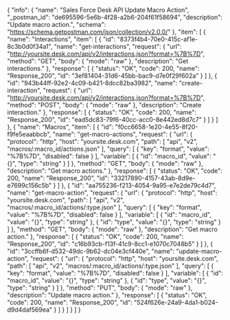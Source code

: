 {
  "info": {
    "name": "Sales Force Desk API Update Macro Action",
    "_postman_id": "de695596-5e6b-4f28-a2b6-204f61f58694",
    "description": "Update macro action.",
    "schema": "https://schema.getpostman.com/json/collection/v2.0.0/"
  },
  "item": [
    {
      "name": "Interactions",
      "item": [
        {
          "id": "8373f4b4-70e0-415c-af1e-8c3b0d0f34a1",
          "name": "get-interactions",
          "request": {
            "url": "http://yoursite.desk.com/api/v2/interactions.json?format=%7B%7D",
            "method": "GET",
            "body": {
              "mode": "raw"
            },
            "description": "Get interactions."
          },
          "response": [
            {
              "status": "OK",
              "code": 200,
              "name": "Response_200",
              "id": "3ef81404-31d6-45bb-bac9-d7e0f29f602a"
            }
          ]
        },
        {
          "id": "943b44ff-92e2-4c09-b421-8dcc82ba3982",
          "name": "create-interaction",
          "request": {
            "url": "http://yoursite.desk.com/api/v2/interactions.json?format=%7B%7D",
            "method": "POST",
            "body": {
              "mode": "raw"
            },
            "description": "Create interaction."
          },
          "response": [
            {
              "status": "OK",
              "code": 200,
              "name": "Response_200",
              "id": "ead5dc83-79f6-40cc-acc0-8e442ed8d7c7"
            }
          ]
        }
      ]
    },
    {
      "name": "Macros",
      "item": [
        {
          "id": "f0cc6658-1e20-4e55-8f20-f9fe5eaabbcb",
          "name": "get-macro-actions",
          "request": {
            "url": {
              "protocol": "http",
              "host": "yoursite.desk.com",
              "path": [
                "api",
                "v2",
                "macros/:macro_id/actions.json"
              ],
              "query": [
                {
                  "key": "format",
                  "value": "%7B%7D",
                  "disabled": false
                }
              ],
              "variable": [
                {
                  "id": "macro_id",
                  "value": "{}",
                  "type": "string"
                }
              ]
            },
            "method": "GET",
            "body": {
              "mode": "raw"
            },
            "description": "Get macro actions."
          },
          "response": [
            {
              "status": "OK",
              "code": 200,
              "name": "Response_200",
              "id": "33217890-4157-43ab-8d9e-e7699c156c5b"
            }
          ]
        },
        {
          "id": "aa755236-f213-4054-9a95-e7e2de79c4d7",
          "name": "get-macro-action",
          "request": {
            "url": {
              "protocol": "http",
              "host": "yoursite.desk.com",
              "path": [
                "api",
                "v2",
                "macros/:macro_id/actions/:type.json"
              ],
              "query": [
                {
                  "key": "format",
                  "value": "%7B%7D",
                  "disabled": false
                }
              ],
              "variable": [
                {
                  "id": "macro_id",
                  "value": "{}",
                  "type": "string"
                },
                {
                  "id": "type",
                  "value": "{}",
                  "type": "string"
                }
              ]
            },
            "method": "GET",
            "body": {
              "mode": "raw"
            },
            "description": "Get macro action."
          },
          "response": [
            {
              "status": "OK",
              "code": 200,
              "name": "Response_200",
              "id": "c16b93cb-f13f-41c9-8cc1-e1070c7048b5"
            }
          ]
        },
        {
          "id": "3ccffb6f-d532-49dc-9b62-dc04e3cf440e",
          "name": "update-macro-action",
          "request": {
            "url": {
              "protocol": "http",
              "host": "yoursite.desk.com",
              "path": [
                "api",
                "v2",
                "macros/:macro_id/actions/:type.json"
              ],
              "query": [
                {
                  "key": "format",
                  "value": "%7B%7D",
                  "disabled": false
                }
              ],
              "variable": [
                {
                  "id": "macro_id",
                  "value": "{}",
                  "type": "string"
                },
                {
                  "id": "type",
                  "value": "{}",
                  "type": "string"
                }
              ]
            },
            "method": "PUT",
            "body": {
              "mode": "raw"
            },
            "description": "Update macro action."
          },
          "response": [
            {
              "status": "OK",
              "code": 200,
              "name": "Response_200",
              "id": "524f626e-24a9-4da1-b024-d9d4daf569ea"
            }
          ]
        }
      ]
    }
  ]
}